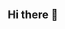 ## Hi there 👋

<!--
Halo semuanya kenalin aku Dhandy Putra Fahruddin, soerang mahasiswa baru prodi Informatika Universitas Jenderal Soedirman

Salam kenal semuanya
-->
